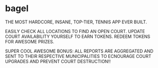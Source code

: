 # bagel

THE MOST HARDCORE, INSANE, TOP-TIER, TENNIS APP EVER BUILT.

EASILY CHECK ALL LOCATIONS TO FIND AN OPEN COURT.
UPDATE COURT AVAILABILITY YOURSELF TO EARN TOKENS.
REDEEM TOKENS FOR AWESOME PRIZES.

SUPER COOL AWESOME BONUS:
ALL REPORTS ARE AGGREGATED AND SENT TO THEIR RESPECTIVE MUNICIPALITIES TO ECNOURAGE COURT UPGRADES AND PREVENT COURT DESTRUCTION!!
